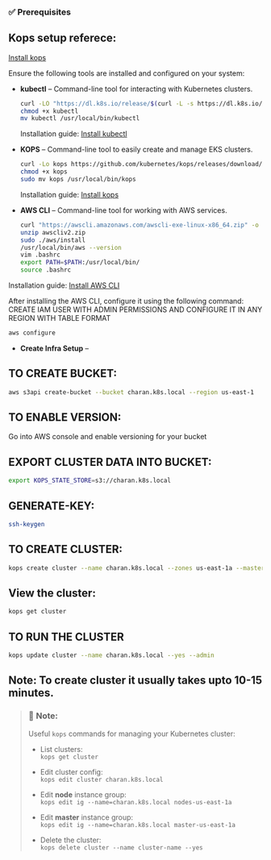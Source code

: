 ### ✅ Prerequisites

## Kops setup referece:
[Install kops](https://github.com/charan-surya-kilana/all-setups/blob/master/kops.sh)

Ensure the following tools are installed and configured on your system:

- **kubectl** – Command-line tool for interacting with Kubernetes clusters.
   ```bash
  curl -LO "https://dl.k8s.io/release/$(curl -L -s https://dl.k8s.io/release/stable.txt)/bin/linux/amd64/kubectl"
  chmod +x kubectl
  mv kubectl /usr/local/bin/kubectl
  ```
  Installation guide: [Install kubectl](https://docs.aws.amazon.com/eks/latest/userguide/install-kubectl.html)

- **KOPS** – Command-line tool to easily create and manage EKS clusters.
  ```bash
  curl -Lo kops https://github.com/kubernetes/kops/releases/download/$(curl -s https://api.github.com/repos/kubernetes/kops/releases/latest | grep tag_name | cut -d '"' -f 4)/kops-linux-amd64
  chmod +x kops
  sudo mv kops /usr/local/bin/kops
  ```
  Installation guide: [Install kops](https://kops.sigs.k8s.io/getting_started/install/)

- **AWS CLI** – Command-line tool for working with AWS services.
  ```bash
  curl "https://awscli.amazonaws.com/awscli-exe-linux-x86_64.zip" -o "awscliv2.zip"
  unzip awscliv2.zip
  sudo ./aws/install
  /usr/local/bin/aws --version
  vim .bashrc
  export PATH=$PATH:/usr/local/bin/
  source .bashrc
  ```
Installation guide: [Install AWS CLI](https://docs.aws.amazon.com/cli/latest/userguide/cli-chap-install.html)

After installing the AWS CLI, configure it using the following command:  
CREATE IAM USER WITH ADMIN PERMISSIONS AND CONFIGURE IT IN ANY REGION WITH TABLE FORMAT
```bash
aws configure
```
- **Create Infra Setup** –

## TO CREATE BUCKET:
```bash
aws s3api create-bucket --bucket charan.k8s.local --region us-east-1
 ```
## TO ENABLE VERSION:
Go into AWS console and enable versioning for your bucket

## EXPORT CLUSTER DATA INTO BUCKET:
```bash
export KOPS_STATE_STORE=s3://charan.k8s.local
```

## GENERATE-KEY:
```bash
ssh-keygen
```

## TO CREATE CLUSTER:
```bash
kops create cluster --name charan.k8s.local --zones us-east-1a --master-size t2.medium --node-size t2.medium
```

## View the cluster:
```bash
kops get cluster
```

## TO RUN THE CLUSTER
```bash
kops update cluster --name charan.k8s.local --yes --admin
```
## Note: To create cluster it usually takes upto 10-15 minutes.
> ### 📝 Note:
> Useful `kops` commands for managing your Kubernetes cluster:
>
> - List clusters:  
>   `kops get cluster`
>
> - Edit cluster config:  
>   `kops edit cluster charan.k8s.local`
>
> - Edit **node** instance group:  
>   `kops edit ig --name=charan.k8s.local nodes-us-east-1a`
>
> - Edit **master** instance group:  
>   `kops edit ig --name=charan.k8s.local master-us-east-1a`
>
> - Delete the cluster:  
>   `kops delete cluster --name cluster-name --yes`








  
